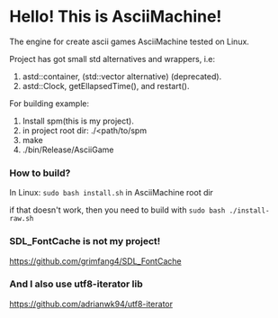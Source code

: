 # Hello! This is AsciiMachine!
The engine for create ascii games
AsciiMachine tested on Linux.

Project has got small std alternatives and wrappers, i.e: 

1. astd::container, (std::vector alternative) (deprecated).
2. astd::Clock, getEllapsedTime(), and restart().

For building example:
  1. Install spm(this is my project).
  2. in project root dir: ./<path/to/spm
  3. make
  4. ./bin/Release/AsciiGame

### How to build?
In Linux: `sudo bash install.sh` in AsciiMachine root dir

if that doesn't work, then you need to build with `sudo bash ./install-raw.sh`

### SDL_FontCache is not my project!
https://github.com/grimfang4/SDL_FontCache

### And I also use utf8-iterator lib
https://github.com/adrianwk94/utf8-iterator